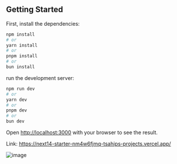 ## Getting Started

First, install the dependencies:

```bash
npm install
# or
yarn install
# or
pnpm install
# or
bun install
```


run the development server:

```bash
npm run dev
# or
yarn dev
# or
pnpm dev
# or
bun dev
```

Open [http://localhost:3000](http://localhost:3000) with your browser to see the result.

Link:
https://next14-starter-nm4w6fjmq-tsahips-projects.vercel.app/

![image](https://github.com/user-attachments/assets/3c3712d9-de41-44c3-b0c9-38b33df0bd5b)
